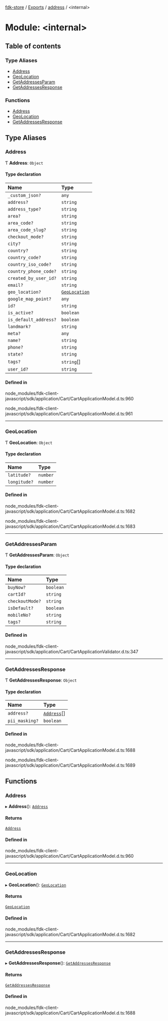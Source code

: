 [fdk-store](../README.md) / [Exports](../modules.md) / [address](address.md) / <internal\>

# Module: <internal\>

## Table of contents

### Type Aliases

- [Address](address._internal_.md#address)
- [GeoLocation](address._internal_.md#geolocation)
- [GetAddressesParam](address._internal_.md#getaddressesparam)
- [GetAddressesResponse](address._internal_.md#getaddressesresponse)

### Functions

- [Address](address._internal_.md#address-1)
- [GeoLocation](address._internal_.md#geolocation-1)
- [GetAddressesResponse](address._internal_.md#getaddressesresponse-1)

## Type Aliases

### Address

Ƭ **Address**: `Object`

#### Type declaration

| Name | Type |
| :------ | :------ |
| `_custom_json?` | `any` |
| `address?` | `string` |
| `address_type?` | `string` |
| `area?` | `string` |
| `area_code?` | `string` |
| `area_code_slug?` | `string` |
| `checkout_mode?` | `string` |
| `city?` | `string` |
| `country?` | `string` |
| `country_code?` | `string` |
| `country_iso_code?` | `string` |
| `country_phone_code?` | `string` |
| `created_by_user_id?` | `string` |
| `email?` | `string` |
| `geo_location?` | [`GeoLocation`](address._internal_.md#geolocation) |
| `google_map_point?` | `any` |
| `id?` | `string` |
| `is_active?` | `boolean` |
| `is_default_address?` | `boolean` |
| `landmark?` | `string` |
| `meta?` | `any` |
| `name?` | `string` |
| `phone?` | `string` |
| `state?` | `string` |
| `tags?` | `string`[] |
| `user_id?` | `string` |

#### Defined in

node_modules/fdk-client-javascript/sdk/application/Cart/CartApplicationModel.d.ts:960

node_modules/fdk-client-javascript/sdk/application/Cart/CartApplicationModel.d.ts:961

___

### GeoLocation

Ƭ **GeoLocation**: `Object`

#### Type declaration

| Name | Type |
| :------ | :------ |
| `latitude?` | `number` |
| `longitude?` | `number` |

#### Defined in

node_modules/fdk-client-javascript/sdk/application/Cart/CartApplicationModel.d.ts:1682

node_modules/fdk-client-javascript/sdk/application/Cart/CartApplicationModel.d.ts:1683

___

### GetAddressesParam

Ƭ **GetAddressesParam**: `Object`

#### Type declaration

| Name | Type |
| :------ | :------ |
| `buyNow?` | `boolean` |
| `cartId?` | `string` |
| `checkoutMode?` | `string` |
| `isDefault?` | `boolean` |
| `mobileNo?` | `string` |
| `tags?` | `string` |

#### Defined in

node_modules/fdk-client-javascript/sdk/application/Cart/CartApplicationValidator.d.ts:347

___

### GetAddressesResponse

Ƭ **GetAddressesResponse**: `Object`

#### Type declaration

| Name | Type |
| :------ | :------ |
| `address?` | [`Address`](address._internal_.md#address)[] |
| `pii_masking?` | `boolean` |

#### Defined in

node_modules/fdk-client-javascript/sdk/application/Cart/CartApplicationModel.d.ts:1688

node_modules/fdk-client-javascript/sdk/application/Cart/CartApplicationModel.d.ts:1689

## Functions

### Address

▸ **Address**(): [`Address`](address._internal_.md#address)

#### Returns

[`Address`](address._internal_.md#address)

#### Defined in

node_modules/fdk-client-javascript/sdk/application/Cart/CartApplicationModel.d.ts:960

___

### GeoLocation

▸ **GeoLocation**(): [`GeoLocation`](address._internal_.md#geolocation)

#### Returns

[`GeoLocation`](address._internal_.md#geolocation)

#### Defined in

node_modules/fdk-client-javascript/sdk/application/Cart/CartApplicationModel.d.ts:1682

___

### GetAddressesResponse

▸ **GetAddressesResponse**(): [`GetAddressesResponse`](address._internal_.md#getaddressesresponse)

#### Returns

[`GetAddressesResponse`](address._internal_.md#getaddressesresponse)

#### Defined in

node_modules/fdk-client-javascript/sdk/application/Cart/CartApplicationModel.d.ts:1688
